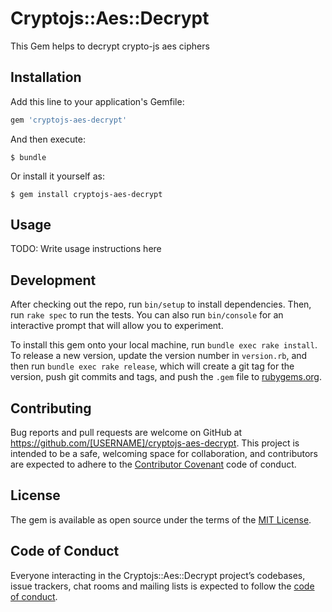 # Cryptojs::Aes::Decrypt

This Gem helps to decrypt crypto-js aes ciphers

## Installation

Add this line to your application's Gemfile:

```ruby
gem 'cryptojs-aes-decrypt'
```

And then execute:

    $ bundle

Or install it yourself as:

    $ gem install cryptojs-aes-decrypt

## Usage

TODO: Write usage instructions here

## Development

After checking out the repo, run `bin/setup` to install dependencies. Then, run `rake spec` to run the tests. You can also run `bin/console` for an interactive prompt that will allow you to experiment.

To install this gem onto your local machine, run `bundle exec rake install`. To release a new version, update the version number in `version.rb`, and then run `bundle exec rake release`, which will create a git tag for the version, push git commits and tags, and push the `.gem` file to [rubygems.org](https://rubygems.org).

## Contributing

Bug reports and pull requests are welcome on GitHub at https://github.com/[USERNAME]/cryptojs-aes-decrypt. This project is intended to be a safe, welcoming space for collaboration, and contributors are expected to adhere to the [Contributor Covenant](http://contributor-covenant.org) code of conduct.

## License

The gem is available as open source under the terms of the [MIT License](https://opensource.org/licenses/MIT).

## Code of Conduct

Everyone interacting in the Cryptojs::Aes::Decrypt project’s codebases, issue trackers, chat rooms and mailing lists is expected to follow the [code of conduct](https://github.com/[USERNAME]/cryptojs-aes-decrypt/blob/master/CODE_OF_CONDUCT.md).
